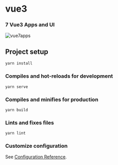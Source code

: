 # vue3

### 7 Vue3 Apps and UI

![vue7apps](https://user-images.githubusercontent.com/91312571/184701240-d6535944-bd73-4ceb-aedd-044ec2792438.png)

## Project setup
```
yarn install
```

### Compiles and hot-reloads for development
```
yarn serve
```

### Compiles and minifies for production
```
yarn build
```

### Lints and fixes files
```
yarn lint
```

### Customize configuration
See [Configuration Reference](https://cli.vuejs.org/config/).

